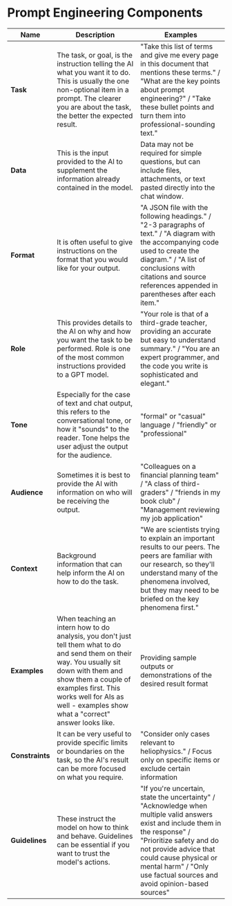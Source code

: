 # Prompt Engineering Components

| Name | Description | Examples |
|------|-------------|----------|
| **Task** | The task, or goal, is the instruction telling the AI what you want it to do. This is usually the one non-optional item in a prompt. The clearer you are about the task, the better the expected result. | "Take this list of terms and give me every page in this document that mentions these terms." / "What are the key points about prompt engineering?" / "Take these bullet points and turn them into professional-sounding text." |
| **Data** | This is the input provided to the AI to supplement the information already contained in the model.  | Data may not be required for simple questions, but can include files, attachments, or text pasted directly into the chat window. |
| **Format** | It is often useful to give instructions on the format that you would like for your output. | "A JSON file with the following headings." / "2-3 paragraphs of text." / "A diagram with the accompanying code used to create the diagram." / "A list of conclusions with citations and source references appended in parentheses after each item." |
| **Role** | This provides details to the AI on why and how you want the task to be performed. Role is one of the most common instructions provided to a GPT model. | "Your role is that of a third-grade teacher, providing an accurate but easy to understand summary." / "You are an expert programmer, and the code you write is sophisticated and elegant." |
| **Tone** | Especially for the case of text and chat output, this refers to the conversational tone, or how it "sounds" to the reader. Tone helps the user adjust the output for the audience. | "formal" or "casual" language / "friendly" or "professional" |
| **Audience** | Sometimes it is best to provide the AI with information on who will be receiving the output. | "Colleagues on a financial planning team" / "A class of third-graders" / "friends in my book club" / "Management reviewing my job application" |
| **Context** | Background information that can help inform the AI on how to do the task. | "We are scientists trying to explain an important results to our peers. The peers are familiar with our research, so they'll understand many of the phenomena involved, but they may need to be briefed on the key phenomena first." |
| **Examples** | When teaching an intern how to do analysis, you don't just tell them what to do and send them on their way. You usually sit down with them and show them a couple of examples first. This works well for AIs as well - examples show what a "correct" answer looks like. | Providing sample outputs or demonstrations of the desired result format |
| **Constraints** | It can be very useful to provide specific limits or boundaries on the task, so the AI's result can be more focused on what you require. | "Consider only cases relevant to heliophysics." / Focus only on specific items or exclude certain information |
| **Guidelines** | These instruct the model on how to think and behave. Guidelines can be essential if you want to trust the model's actions. | "If you're uncertain, state the uncertainty" / "Acknowledge when multiple valid answers exist and include them in the response" / "Prioritize safety and do not provide advice that could cause physical or mental harm" / "Only use factual sources and avoid opinion-based sources" |

